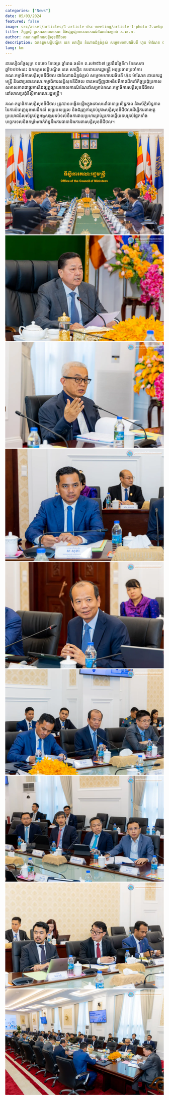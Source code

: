 ```yaml
---
categories: ["News"]
date: 05/03/2024
featured: false
image: src/asset/articles/1-article-dsc-meeting/article-1-photo-2.webp
title: កិច្ចប្រជុំ​ ប្រកាសសមាសភាព និងផ្សព្វផ្សាយគោលការណ៍ណែនាំសម្រាប់ គ.ស.ឌ.
author: គណៈកម្មាធិការសន្តិសុខឌីជីថល
description: ឯកឧត្តមសន្តិបណ្ឌិត នេត សាវឿន តំណាងដ៏ខ្ពង់់់ខ្ពស់ សម្តេចមហាបវរធិបតី​ ហ៊ុន ម៉ាណែត បានអញ្ជើញជាអធីបតីភាពដឹកនាំកិច្ចប្រជុំលើកទីមួយរបស់ គ.ស.ឌ.។
lang: km
---
```


នារសៀលថ្ងៃសុក្រ ១០រោច ខែចេត្រ ឆ្នាំរោង ឆស័ក ព.ស២៥៦៧ ត្រូវនឹងថ្ងៃទី៣
ខែឧសភា ឆ្នាំ២០២៤នេះ ឯកឧត្តមសន្តិបណ្ឌិត នេត សាវឿន ឧបនាយករដ្ឋមន្ត្រី អនុប្រធានប្រចាំការគណៈកម្មាធិការសន្តិសុខឌីជីថល ជាតំណាងដ៏ខ្ពង់ខ្ពស់
សម្តេចមហាបវរធិបតី ហ៊ុន ម៉ាណែត នាយករដ្ឋមន្ត្រី និងជាប្រធានគណៈកម្មាធិការសន្តិសុខឌីជីថល បានអញ្ចើញជាអធិបតីភាពដឹកនាំកិច្ចប្រជុំប្រកាសសមាសភាពជាផ្លូវការនិងផ្សព្វផ្សាយគោលការណ៍ណែនាំសម្រាប់គណៈកម្មាធិការសន្តិសុខឌីជីថល នៅសាលប្រជុំទីស្តីការគណៈរដ្ឋមន្ត្រី។

គណៈកម្មាធិការសន្តិសុខឌីជីថល ត្រូវបានបង្កើតឡើងក្នុងគោលដៅធានាប្រសិទ្ធភាព និងស័ក្តិសិទ្ធភាពនៃការបំពេញមុខងារដឹកនាំ សម្របសម្រួល និងជំរុញការគ្រប់គ្រងសន្តិសុខឌីជីថលដើម្បីការពារអត្ថប្រយោជន៍របស់គ្រប់តួអង្គសង្គមទប់ទល់នឹងការវាយប្រហារគ្រប់រូបភាពឆ្លើយតបគ្រប់ផ្នែកទាំងបច្ចេកទេសនិងកម្លាំងពាក់ព័ន្ធនឹងការធានានិងការពារសន្តិសុខឌីជីថល។

![photo 2](src/asset/articles/1-article-dsc-meeting/article-1-photo-1.webp)
![photo 3](src/asset/articles/1-article-dsc-meeting/article-1-photo-3.webp)
![photo 4](src/asset/articles/1-article-dsc-meeting/article-1-photo-4.webp)
![photo 5](src/asset/articles/1-article-dsc-meeting/article-1-photo-5.webp)
![photo 6](src/asset/articles/1-article-dsc-meeting/article-1-photo-6.webp)
![photo 7](src/asset/articles/1-article-dsc-meeting/article-1-photo-7.webp)
![photo 8](src/asset/articles/1-article-dsc-meeting/article-1-photo-8.webp)
![photo 9](src/asset/articles/1-article-dsc-meeting/article-1-photo-9.webp)
![photo 10](src/asset/articles/1-article-dsc-meeting/article-1-photo-10.webp)
